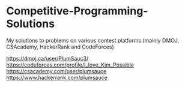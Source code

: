 # Competitive-Programming-Solutions
My solutions to problems on various contest platforms (mainly DMOJ, CSAcademy, HackerRank and CodeForces)

https://dmoj.ca/user/PlumSauc3/
https://codeforces.com/profile/I_love_Kim_Possible
https://csacademy.com/user/plumsauce
https://www.hackerrank.com/plumsauce
